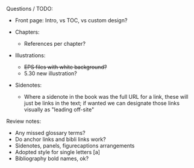Questions / TODO:

- Front page: Intro, vs TOC, vs custom design?

- Chapters:
    - References per chapter?

- Illustrations:
    - ~~EPS files with white background?~~
    - 5.30 new illustration?

- Sidenotes:
    - Where a sidenote in the book was the full URL for a link, these will just be links in the text; if wanted we can designate those links visually as "leading off-site"

Review notes:
- Any missed glossary terms?
- Do anchor links and bibli links work?
- Sidenotes, panels, figurecaptions arrangements
- Adopted style for single letters [a]
- Bibliography bold names, ok?